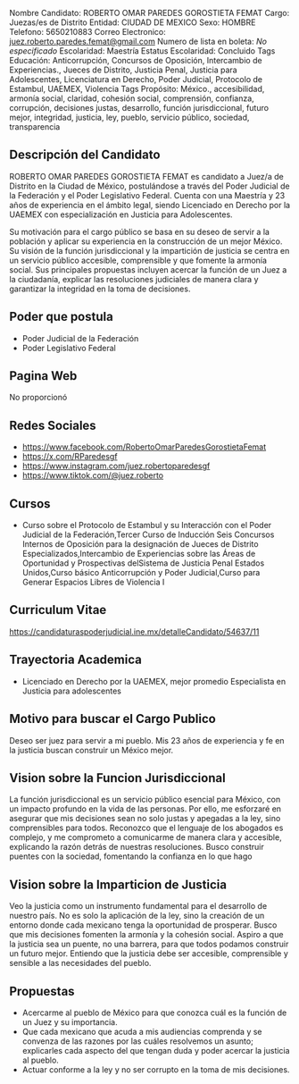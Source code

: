 Nombre Candidato: ROBERTO OMAR PAREDES GOROSTIETA FEMAT
Cargo: Juezas/es de Distrito
Entidad: CIUDAD DE MEXICO
Sexo: HOMBRE
Telefono: 5650210883
Correo Electronico: juez.roberto.paredes.femat@gmail.com
Numero de lista en boleta: *No especificado*
Escolaridad: Maestría
Estatus Escolaridad: Concluido
Tags Educación: Anticorrupción, Concursos de Oposición, Intercambio de Experiencias., Jueces de Distrito, Justicia Penal, Justicia para Adolescentes, Licenciatura en Derecho, Poder Judicial, Protocolo de Estambul, UAEMEX, Violencia
Tags Propósito: México., accesibilidad, armonía social, claridad, cohesión social, comprensión, confianza, corrupción, decisiones justas, desarrollo, función jurisdiccional, futuro mejor, integridad, justicia, ley, pueblo, servicio público, sociedad, transparencia


## Descripción del Candidato 

ROBERTO OMAR PAREDES GOROSTIETA FEMAT es candidato a Juez/a de Distrito en la Ciudad de México, postulándose a través del Poder Judicial de la Federación y el Poder Legislativo Federal. Cuenta con una Maestría y 23 años de experiencia en el ámbito legal, siendo Licenciado en Derecho por la UAEMEX con especialización en Justicia para Adolescentes. 

Su motivación para el cargo público se basa en su deseo de servir a la población y aplicar su experiencia en la construcción de un mejor México.  Su visión de la función jurisdiccional y la impartición de justicia se centra en un servicio público accesible, comprensible y que fomente la armonía social. Sus principales propuestas incluyen acercar la función de un Juez a la ciudadanía, explicar las resoluciones judiciales de manera clara y garantizar la integridad en la toma de decisiones.


## Poder que postula

- Poder Judicial de la Federación
- Poder Legislativo Federal


## Pagina Web

No proporcionó


## Redes Sociales

- https://www.facebook.com/RobertoOmarParedesGorostietaFemat
- https://x.com/RParedesgf
- https://www.instagram.com/juez.robertoparedesgf
- https://www.tiktok.com/@juez.roberto


## Cursos

- Curso sobre el Protocolo de Estambul y su Interacción con el Poder Judicial de la Federación,Tercer Curso de Inducción Seis Concursos Internos de Oposición para la designación de Jueces de Distrito Especializados,Intercambio de Experiencias sobre las Áreas de Oportunidad y Prospectivas delSistema de Justicia Penal Estados Unidos,Curso básico Anticorrupción y Poder Judicial,Curso para Generar Espacios Libres de Violencia   I


## Curriculum Vitae

https://candidaturaspoderjudicial.ine.mx/detalleCandidato/54637/11


## Trayectoria Academica

- Licenciado en Derecho por la UAEMEX, mejor promedio  Especialista en Justicia para adolescentes


## Motivo para buscar el Cargo Publico

Deseo ser juez para servir a mi pueblo. Mis 23 años de experiencia y fe en la justicia buscan construir un México mejor.


## Vision sobre la Funcion Jurisdiccional

La función jurisdiccional es un servicio público esencial para México, con un impacto profundo en la vida de las personas. Por ello, me esforzaré en asegurar que mis decisiones sean no solo justas y apegadas a la ley, sino comprensibles para todos. Reconozco que el lenguaje de los abogados es complejo, y me comprometo a comunicarme de manera clara y accesible, explicando la razón detrás de nuestras resoluciones. Busco construir puentes con la sociedad, fomentando la confianza en lo que hago


## Vision sobre la Imparticion de Justicia

Veo la justicia como un instrumento fundamental para el desarrollo de nuestro país. No es solo la aplicación de la ley, sino la creación de un entorno donde cada mexicano tenga la oportunidad de prosperar. Busco que mis decisiones fomenten la armonía y la cohesión social. Aspiro a que la justicia sea un puente, no una barrera, para que todos podamos construir un futuro mejor. Entiendo que la justicia debe ser accesible, comprensible y sensible a las necesidades del pueblo.


## Propuestas

- Acercarme al pueblo de México para que conozca cuál es la función de un Juez y su importancia.
- Que cada mexicano que acuda a mis audiencias comprenda y se convenza de las razones por las cuáles resolvemos un asunto; explicarles cada aspecto del que tengan duda y poder acercar la justicia al pueblo.
- Actuar conforme a la ley y no ser corrupto en la toma de mis decisiones.

